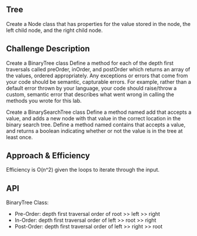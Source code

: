 ## Tree
Create a Node class that has properties for the value stored in the node, the left child node, and the right child node.

## Challenge Description
Create a BinaryTree class
Define a method for each of the depth first traversals called preOrder, inOrder, and postOrder which returns an array of the values, ordered appropriately.
Any exceptions or errors that come from your code should be semantic, capturable errors. For example, rather than a default error thrown by your language, your code should raise/throw a custom, semantic error that describes what went wrong in calling the methods you wrote for this lab.

Create a BinarySearchTree class
Define a method named add that accepts a value, and adds a new node with that value in the correct location in the binary search tree.
Define a method named contains that accepts a value, and returns a boolean indicating whether or not the value is in the tree at least once.

## Approach & Efficiency
Efficiency is O(n^2) given the loops to iterate through the input.

## API
BinaryTree Class:
 - Pre-Order: depth first traversal order of root >> left >> right
 - In-Order: depth first traversal order of left >> root >> right
 - Post-Order: depth first traversal order of left >> right >> root

